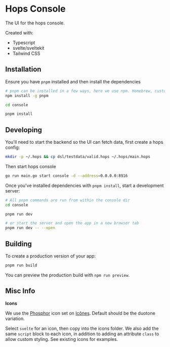 # Hops Console

The UI for the hops console.

Created with:
- Typescript
- svelte/sveltekit
- Tailwind CSS


## Installation

Ensure you have `pnpm` installed and then install the dependencies

```bash
# pnpm can be installed in a few ways, here we use npm. Homebrew, custom installer etc also available
npm install -g pnpm

cd console

pnpm install
```

## Developing

You'll need to start the backend so the UI can fetch data, first create a hops config:

```bash
mkdir -p ~/.hops && cp dsl/testdata/valid.hops ~/.hops/main.hops
```

Then start hops console

```bash
go run main.go start console -d --address=0.0.0.0:8916
```

Once you've installed dependencies with `pnpm install`, start a development server:

```bash
# All pnpm commands are run from within the console dir
cd console

pnpm run dev

# or start the server and open the app in a new browser tab
pnpm run dev -- --open
```

## Building

To create a production version of your app:

```bash
pnpm run build
```

You can preview the production build with `npm run preview`.


## Misc Info

**Icons**

We use the [Phosphor](https://icones.js.org/collection/ph) icon set on [Icônes](https://icones.js.org/). Default should be the duotone variation.

Select `svelte` for an icon, then copy into the icons folder. We also add the same `script` block to each icon, in addition to adding an attribute `class` to allow custom styling. See existing icons for examples.
